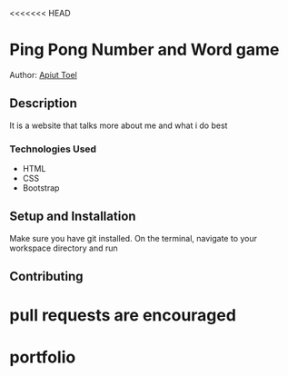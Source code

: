 <<<<<<< HEAD
# Ping Pong Number and Word game
Author: [Apiut Toel](toelapiut7@gmail.com)
## Description
It is a website that talks more about me and what i do best

### Technologies Used
* HTML
* CSS
* Bootstrap


## Setup and Installation
Make sure you have git installed. On the terminal, navigate to your workspace directory and run
## Contributing
pull requests are encouraged
=======
# portfolio
